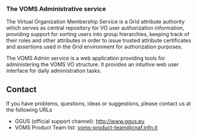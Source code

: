 ### The VOMS Administrative service

The Virtual Organization Membership Service is a Grid attribute authority which
serves as central repository for VO user authorization information, providing
support for sorting users into group hierarchies, keeping track of their roles
and other attributes in order to issue trusted attribute certificates and
assertions used in the Grid environment for authorization purposes.

The VOMS Admin service is a web application providing tools for administering
the VOMS VO structure. It provides an intuitive web user interface for daily
administration tasks.

Contact
-------

If you have problems, questions, ideas or suggestions, please contact us at
the following URLs

* GGUS (official support channel): http://www.ggus.eu
* VOMS Product Team list: voms-product-team@cnaf.infn.it
